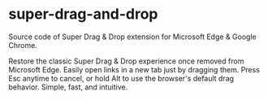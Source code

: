 # super-drag-and-drop

Source code of Super Drag \& Drop extension for Microsoft Edge \& Google Chrome.



Restore the classic Super Drag \& Drop experience once removed from Microsoft Edge. Easily open links in a new tab just by dragging them. Press Esc anytime to cancel, or hold Alt to use the browser's default drag behavior. Simple, fast, and intuitive.



